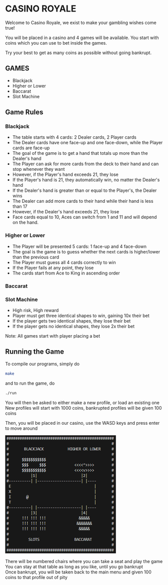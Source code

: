 # CASINO ROYALE
Welcome to Casino Royale, we exist to make your gambling wishes come true!

You will be placed in a casino and 4 games will be available. You start with coins which you can use to bet inside the games.  
  
Try your best to get as many coins as possible without going bankrupt.

## GAMES
- Blackjack
- Higher or Lower
- Baccarat
- Slot Machine

## Game Rules
### Blackjack
- The table starts with 4 cards: 2 Dealer cards, 2 Player cards
- The Dealer cards have one face-up and one face-down, while the Player cards are face-up
- The goal of the game is to get a hand that totals up more than the Dealer's hand
- The Player can ask for more cards from the deck to their hand and can stop whenever they want
- However, if the Player's hand exceeds 21, they lose
- If the Player's hand is 21, they automatically win, no matter the Dealer's hand
- If the Dealer's hand is greater than or equal to the Player's, the Dealer wins
- The Dealer can add more cards to their hand while their hand is less than 17
- However, if the Dealer's hand exceeds 21, they lose
- Face cards equal to 10, Aces can switch from 1 and 11 and will depend on the hand.

### Higher or Lower
- The Player will be presented 5 cards: 1 face-up and 4 face-down
- The goal is the game is to guess whether the next cards is higher/lower than the previous card
- The Player must guess all 4 cards correctly to win
- If the Player fails at any point, they lose
- The cards start from Ace to King in ascending order

### Baccarat


### Slot Machine
- High risk, High reward
- Player must get three identical shapes to win, gaining 10x their bet
- If the player gets two identical shapes, they lose their bet
- If the player gets no identical shapes, they lose 2x their bet

Note: All games start with player placing a bet

## Running the Game
To compile our programs, simply do
```bash
make
```
and to run the game, do
```bash
./run
```
You will then be asked to either make a new profile, or load an existing one
New profiles will start with 1000 coins, bankrupted profiles will be given 100 coins

Then, you will be placed in our casino, use the WASD keys and press enter to move around  

![Casino](Casino_Map.png)

There will be numbered chairs where you can take a seat and play the game  
You can stay at that table as long as you like, until you go bankrupt  
Once bankrupt, you will be taken back to the main menu and given 100 coins to that profile out of pity  


